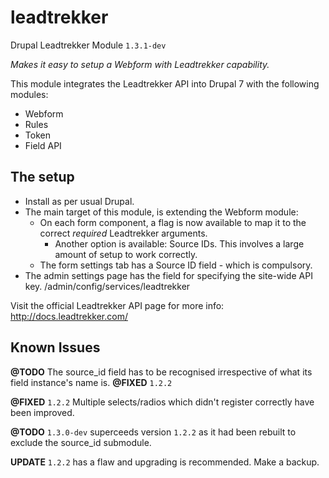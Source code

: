 # leadtrekker
Drupal Leadtrekker Module `1.3.1-dev`

_Makes it easy to setup a Webform with Leadtrekker capability._

This module integrates the Leadtrekker API into Drupal 7 with the following modules:
* Webform
* Rules
* Token
* Field API

## The setup
* Install as per usual Drupal.
* The main target of this module, is extending the Webform module:
  * On each form component, a flag is now available to map it to the correct _required_ Leadtrekker arguments.
    * Another option is available: Source IDs. This involves a large amount of setup to work correctly.
  * The form settings tab has a Source ID field - which is compulsory.
* The admin settings page has the field for specifying the site-wide API key. /admin/config/services/leadtrekker

Visit the official Leadtrekker API page for more info: http://docs.leadtrekker.com/

## Known Issues

**@TODO** The source_id field has to be recognised irrespective of what its field instance's name is. **@FIXED** `1.2.2`

**@FIXED** `1.2.2` Multiple selects/radios which didn't register correctly have been improved.

**@TODO** `1.3.0-dev` superceeds version `1.2.2` as it had been rebuilt to exclude the source_id submodule.

**UPDATE** `1.2.2` has a flaw and upgrading is recommended. Make a backup.
